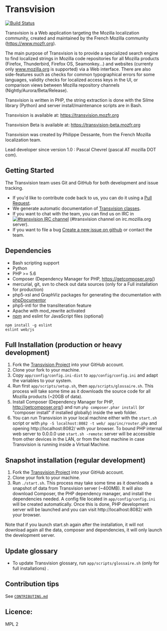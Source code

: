 # Transvision
[![Build Status](https://travis-ci.org/mozfr/transvision.svg?branch=master)](https://travis-ci.org/mozfr/transvision/)

Transvision is a Web application targeting the Mozilla localization community, created and maintained by the French Mozilla community (https://www.mozfr.org).

The main purpose of Transvision is to provide a specialized search engine to find localized strings in Mozilla code repositories for all Mozilla products (Firefox, Thunderbird, Firefox OS, Seamonkey…) and websites (currenty only www.mozilla.org is supported) via a Web interface. There are also side-features such as checks for common typographical errors for some languages, validity checks for localized access keys in the UI, or comparison views between Mozilla repository channels (Nightly/Aurora/Beta/Release).

Transvision is written in PHP, the string extraction is done with the Silme library (Python) and server install/maintenance scripts are in Bash.

Transvision is available at:
https://transvision.mozfr.org

Transvision Beta is available at:
https://transvision-beta.mozfr.org

Transvision was created by Philippe Dessante, from the French Mozilla localization team.

Lead developer since version 1.0 : Pascal Chevrel (pascal AT mozilla DOT com).

## Getting Started

The Transvision team uses Git and GitHub for both development and issue tracking.
- If you'd like to contribute code back to us, you can do it using a [Pull Request][].
- We generate automatic documentation of [Transvision classes][].
- If you want to chat with the team, you can find us on IRC in [![#transvision IRC channel](https://kiwiirc.com/buttons/irc.mozilla.org/transvision.png)](https://kiwiirc.com/client/irc.mozilla.org/?nick=github_vis|?#transvision) (#transvision channel on irc.mozilla.org server).
- If you want to file a bug [Create a new issue on github][] or contact the team.

## Dependencies

* Bash scripting support
* Python
* PHP >= 5.6
* Composer (Dependency Manager for PHP, https://getcomposer.org/)
* mercurial, git, svn to check out data sources (only for a Full installation for production)
* php5-xsl and GraphViz packages for generating the documentation with [phpDocumentor][]
* php5-intl for the transliteration feature
* Apache with mod_rewrite activated
* [npm][] and eslint for JavaScript files (optional)
```
npm install -g eslint
eslint web/js
```

## Full Installation (production or heavy development)

1. Fork the [Transvision Project][] into your GitHub account.
2. Clone your fork to your machine.
3. Copy `app/config/config.ini-dist` to `app/config/config.ini` and adapt the variables to your system.
4. Run first `app/scripts/setup.sh`, then `app/scripts/glossaire.sh`. This process will take some time as it downloads the source code for all Mozilla products (~20GB of data).
5. Install Composer (Dependency Manager for PHP, http://getcomposer.org/) and run `php composer.phar install` (or "composer install" if installed globally) inside the web folder.
6. You can run Transvision in your local machine either with the ```start.sh``` script or with ```php -S localhost:8082 -t web/ app/inc/router.php``` and opening http://localhost:8082/ with your browser. To bound PHP internal web server to 0.0.0.0 use ```start.sh -remote```: server will be accessible from other devices in the LAN, or from the host machine in case Transvision is running inside a Virtual Machine.

## Snapshot installation (regular development)

1. Fork the [Transvision Project][] into your GitHub account.
2. Clone your fork to your machine.
3. Run `./start.sh`. This process may take some time as it downloads a snapshot of data from Transvision server (~400MB). It will also download Composer, the PHP dependency manager, and install the dependencies needed. A config file located in `app/config/config.ini` will be created automatically. Once this is done, PHP development server will be launched and you can visit http://localhost:8082/ with your browser.

Note that if you launch start.sh again after the installation, it will not download again all the data, composer and dependencies, it will only launch the development server.

## Update glossary

- To update Transvision glossary, run `app/scripts/glossaire.sh` (only for full installations) .

## Contribution tips

See [``CONTRIBUTING.md``](CONTRIBUTING.md)

## Licence:

MPL 2


[Pull Request]: https://help.github.com/articles/using-pull-requests
[Create a new issue on github]: https://github.com/mozfr/transvision/issues
[Transvision classes]: https://transvision-beta.mozfr.org/docs
[Transvision Project]: https://github.com/mozfr/transvision
[phpDocumentor]: http://phpdoc.org/
[npm]: https://www.npmjs.com
[Coding Standards]:https://github.com/mozfr/transvision/wiki/Code-conventions
